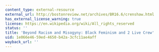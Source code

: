 ```yaml
---
content_type: external-resource
external_url: http://bostonreview.net/archives/BR16.6/crenshaw.html
has_external_license_warning: true
license: https://en.wikipedia.org/wiki/All_rights_reserved
status: ''
title: 'Beyond Racism and Misogyny: Black Feminism and 2 Live Crew'
uid: 1e066e46-59ed-4650-b42a-3cfc11ae4aff
wayback_url: ''
---
```

